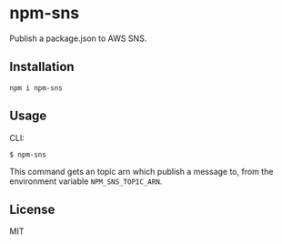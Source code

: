 # npm-sns

Publish a package.json to AWS SNS.

## Installation

```
npm i npm-sns
```

## Usage

CLI:

```
$ npm-sns
```

This command gets an topic arn which publish a message to, from the environment variable `NPM_SNS_TOPIC_ARN`.

## License

MIT

